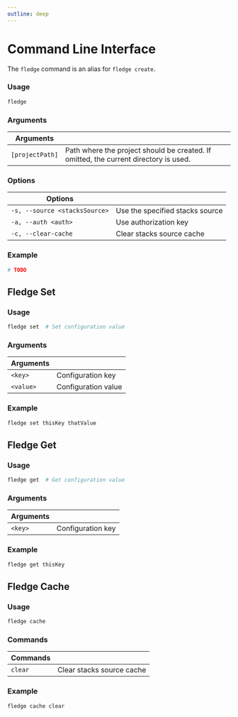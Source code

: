 ```yaml
---
outline: deep
---
```


# Command Line Interface

The `fledge` command is an alias for `fledge create`.

### Usage

```bash
fledge
```

### Arguments

| Arguments       |                                                                                      |
| --------------- | ------------------------------------------------------------------------------------ |
| `[projectPath]` | Path where the project should be created. If omitted, the current directory is used. |

### Options

| Options                       |                                 |
| ----------------------------- | ------------------------------- |
| `-s, --source <stacksSource>` | Use the specified stacks source |
| `-a, --auth <auth>`           | Use authorization key           |
| `-c, --clear-cache`           | Clear stacks source cache       |

### Example

```bash
# TODO
```

## Fledge Set

### Usage

```bash
fledge set  # Set configuration value
```

### Arguments

| Arguments |                     |
| --------- | ------------------- |
| `<key>`   | Configuration key   |
| `<value>` | Configuration value |

### Example

```bash
fledge set thisKey thatValue
```

## Fledge Get

### Usage

```bash
fledge get  # Get configuration value
```

### Arguments

| Arguments |                   |
| --------- | ----------------- |
| `<key>`   | Configuration key |

### Example

```bash
fledge get thisKey
```

## Fledge Cache

### Usage

```bash
fledge cache
```

### Commands

| Commands |                           |
| -------- | ------------------------- |
| `clear`  | Clear stacks source cache |

### Example

```bash
fledge cache clear
```
